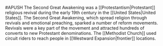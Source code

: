 #APUSH 
The Second Great Awakening was a [[Protestantism|Protestant]] religious revival during the early 19th century in the [[United States|United States]]. The Second Great Awakening, which spread religion through revivals and emotional preaching, sparked a number of reform movements. Revivals were a key part of the movement and attracted hundreds of converts to new Protestant denominations. The [[Methodist Church]] used circuit riders to reach people in [[Westward Expansion|frontier]] locations.